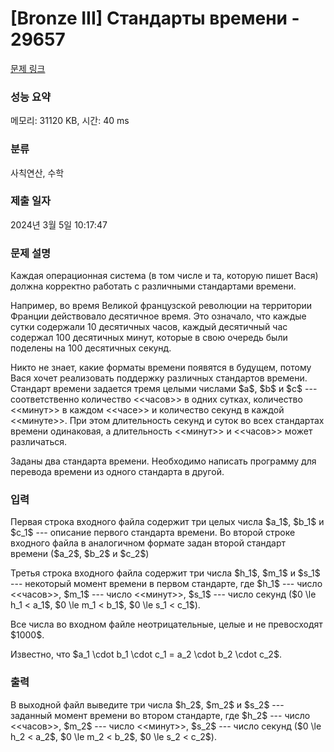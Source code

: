 # [Bronze III] Стандарты времени - 29657 

[문제 링크](https://www.acmicpc.net/problem/29657) 

### 성능 요약

메모리: 31120 KB, 시간: 40 ms

### 분류

사칙연산, 수학

### 제출 일자

2024년 3월 5일 10:17:47

### 문제 설명

<p>Каждая операционная система (в том числе и та, которую пишет Вася) должна корректно работать с различными стандартами времени.</p>

<p>Например, во время Великой французской революции на территории Франции действовало десятичное время. Это означало, что каждые сутки содержали 10 десятичных часов, каждый десятичный час содержал 100 десятичных минут, которые в свою очередь были поделены на 100 десятичных секунд.</p>

<p>Никто не знает, какие форматы времени появятся в будущем, потому Вася хочет реализовать поддержку различных стандартов времени. Стандарт времени задается тремя целыми числами $a$, $b$ и $c$ --- соответственно количество <<часов>> в одних сутках, количество <<минут>> в каждом <<часе>> и количество секунд в каждой <<минуте>>. При этом длительность секунд и суток во всех стандартах времени одинаковая, а длительность <<минут>> и <<часов>> может различаться.</p>

<p>Заданы два стандарта времени. Необходимо написать программу для перевода времени из одного стандарта в другой.</p>

### 입력 

 <p>Первая строка входного файла содержит три целых числа $a_1$, $b_1$ и $c_1$ --- описание первого стандарта времени. Во второй строке входного файла в аналогичном формате задан второй стандарт времени ($a_2$, $b_2$ и $c_2$)</p>

<p>Третья строка входного файла содержит три числа $h_1$, $m_1$ и $s_1$ --- некоторый момент времени в первом стандарте, где $h_1$ --- число <<часов>>, $m_1$ --- число <<минут>>, $s_1$ --- число секунд ($0 \le h_1 < a_1$, $0 \le m_1 < b_1$, $0 \le s_1 < c_1$).</p>

<p>Все числа во входном файле неотрицательные, целые и не превосходят $1000$.</p>

<p>Известно, что $a_1 \cdot b_1 \cdot c_1 = a_2 \cdot b_2 \cdot c_2$.</p>

### 출력 

 <p>В выходной файл выведите три числа $h_2$, $m_2$ и $s_2$ --- заданный момент времени во втором стандарте, где $h_2$ --- число <<часов>>, $m_2$ --- число <<минут>>, $s_2$ --- число секунд ($0 \le h_2 < a_2$, $0 \le m_2 < b_2$, $0 \le s_2 < c_2$).</p>

